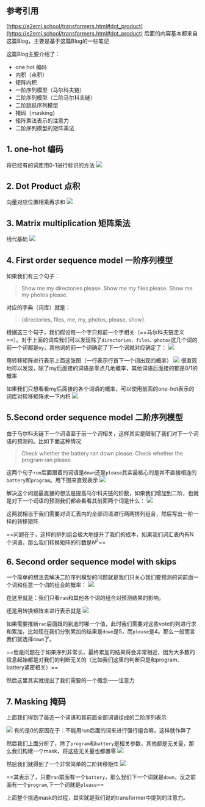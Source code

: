 ## 参考引用
[https://e2eml.school/transformers.html#dot_product](https://e2eml.school/transformers.html#dot_product)
后面的内容基本都来自这篇Blog，主要是基于这篇Blog的一些笔记

这篇Blog主要介绍了：
- one hot 编码
- 内积（点积）
- 矩阵内积
- 一阶序列模型（马尔科夫链）
- 二阶序列模型（二阶马尔科夫链）
- 二阶跳跃序列模型
- 掩码（masking）
- 矩阵乘法表示的注意力
- 二阶序列模型的矩阵乘法

## 1. one-hot 编码
将已经有的词库用0-1进行标识的方法
![](Md_img/2022-04-12-20-24-31.png)

## 2. Dot Product 点积
向量对应位置相乘再求和
![](Md_img/2022-04-12-20-25-43.png)

## 3. Matrix multiplication 矩阵乘法
线代基础
![](Md_img/2022-04-12-20-27-11.png)

## 4. First order sequence model 一阶序列模型

如果我们有三个句子：
  
> Show me my directories please.
> Show me my files please.
> Show me my photos please.

对应的字典（词库）就是：
> {directories, files, me, my, photos, please, show}.

根据这三个句子，我们假设每一个字只和前一个字相关（==马尔科夫链定义==）。对于上面的词库我们可以发现除了`directories、files、photos`这几个词的前一个词都是`my`，其他词的前一个词确定了下一个词就对应确定了：
![](Md_img/2022-04-12-20-34-18.png)

用转移矩阵进行表示上面这张图（一行表示行首下一个词出现的概率）
![](Md_img/2022-04-12-20-36-21.png)
很直观地可以发现，除了my后面接的词语是零点几地概率，其他词语后面接的都是0/1的概率

如果我们只想看看my后面接的各个词语的概率，可以使用前面的one-hot表示的词库对转移矩阵求一下内积
![](Md_img/2022-04-12-20-39-40.png)

## 5.Second order sequence model 二阶序列模型
由于马尔科夫链下一个词语至于前一个词相关，这样其实是限制了我们对下一个词语的预测的。比如下面这种情况
> Check whether the battery ran down please.
> Check whether the program ran please

这两个句子`run`后面跟着的词语是`down`还是`please`其实最核心的是并不直接相连的`battery`和`program`。用下图来直观表示
![](Md_img/2022-04-12-20-42-58.png)


解决这个问题最直接的想法是提高马尔科夫链的阶数，如果我们增加到二阶，也就是对下一个词语的预测我们都会看看其前面两个词是什么：
![](Md_img/2022-04-12-20-45-13.png)

这两就相当于我们需要对词汇表内的全部词语进行两两排列组合，然后写出一阶一样的转移矩阵

==问题在于，这样的排列组合极大地提升了我们的成本，如果我们词汇表内有N个词语，那么我们转换矩阵的行数是$N^2$==

## 6. Second order sequence model with skips
一个简单的想法去解决二阶序列模型的问题就是我们只关心我们要预测的词前面一个词和任意一个词的组合的概率：
![](Md_img/2022-04-12-20-49-11.png)

在这里就是：我们只看`ran`和其他各个词的组合对预测结果的影响。

还是用转换矩阵来进行表示就是
![](Md_img/2022-04-12-20-50-44.png)

如果需要推断`ran`后面跟的到底时哪一个值，此时我们需要对这些vote的列进行求和累加，比如现在我们分别累加的结果是`down`是5，而`please`是4。那么一般而言我们就选择`down`了。

==但是问题在于如果序列非常长，最终累加的结果将会非常相近，因为大多数的信息起始都是对我们的判断无关的（比如我们这里的判断只是和program、battery紧密相关）==

然后这里其实就提出了我们需要的一个概念——注意力

## 7. Masking 掩码
上面我们得到了最近一个词语和其前面全部词语组成的二阶序列表示

![](Md_img/2022-04-12-21-07-07.png)
有的是0的原因在于：不能用run后面的词来进行强行组合嘛，这样就作弊了

然后我们上面分析了，除了`program`和`battery`是相关参数，其他都是无关量，那么我们构建一个mask，将这些无关量也都置零
![](Md_img/2022-04-12-21-09-06.png)

然后我们就得到了一个非常简单的二阶转移矩阵
![](Md_img/2022-04-12-21-09-39.png)

==其表示了，只要`ran`前面有一个`battery`，那么我们下一个词就是`down`，反之前面有一个`program`,下一个词就是`please`==

上面整个挑选mask的过程，其实就是我们说的transformer中提到的注意力。

